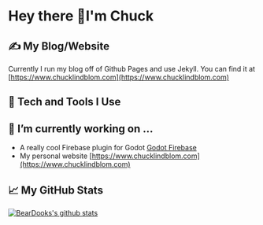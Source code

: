 # Hey there 👋I'm Chuck

## &#x270d; My Blog/Website

Currently I run my blog off of Github Pages and use Jekyll. You can find it at [https://www.chucklindblom.com](https://www.chucklindblom.com)

## 🔧 Tech and Tools I Use

## 🔭 I’m currently working on ...
* A really cool Firebase plugin for Godot [Godot Firebase](https://github.com/WolfgangSenff/GodotFirebase/)
* My personal website [https://www.chucklindblom.com](https://www.chucklindblom.com)

## &#x1f4c8; My GitHub Stats

[![BearDooks's github stats](https://github-readme-stats.vercel.app/api?username=BearDooks&hide=stars&count_private=true&show_icons=true&theme=onedark)](https://github.com/anuraghazra/github-readme-stats)

<!--
**BearDooks/BearDooks** is a ✨ _special_ ✨ repository because its `README.md` (this file) appears on your GitHub profile.

Here are some ideas to get you started:

- 🔭 I’m currently working on ...
- 🌱 I’m currently learning ...
- 👯 I’m looking to collaborate on ...
- 🤔 I’m looking for help with ...
- 💬 Ask me about ...
- 📫 How to reach me: ...
- 😄 Pronouns: ...
- ⚡ Fun fact: ...
-->
